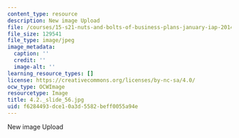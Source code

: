 ```yaml
---
content_type: resource
description: New image Upload
file: /courses/15-s21-nuts-and-bolts-of-business-plans-january-iap-2014/f6284493dce10a3d5582beff0055a94e_4.2._slide_56.jpg
file_size: 129541
file_type: image/jpeg
image_metadata:
  caption: ''
  credit: ''
  image-alt: ''
learning_resource_types: []
license: https://creativecommons.org/licenses/by-nc-sa/4.0/
ocw_type: OCWImage
resourcetype: Image
title: 4.2._slide_56.jpg
uid: f6284493-dce1-0a3d-5582-beff0055a94e
---
```

New image Upload